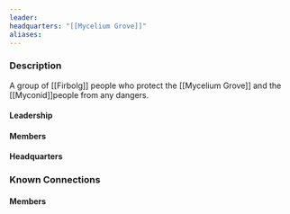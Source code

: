 ```yaml
---
leader: 
headquarters: "[[Mycelium Grove]]"
aliases:
---
```


### Description

A group of [[Firbolg]] people who protect the [[Mycelium Grove]] and the [[Myconid]]people from any dangers.

#### Leadership

#### Members

#### Headquarters

### Known Connections

#### Members
